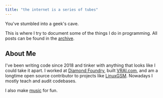 ```yaml
---
title: "the internet is a series of tubes"
---
```


You've stumbled into a geek's cave.

This is where I try to document some of the things I do in programming. All posts can be found in the <a href="archive.html">archive</a>.

## About Me

I've been writing code since 2018 and tinker with anything that looks like I could take it apart. I worked at <a href="https://www.df.com">Diamond Foundry</a>, built <a href="https://www.vrai.com">VRAI.com</a>, and am a longtime open source contributor to projects like <a href="https://linuxgsm.com">LinuxGSM</a>. Nowadays I mostly teach and audit codebases.

I also make <a href="music.html">music</a> for fun.
